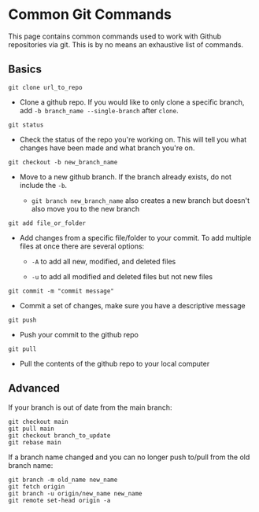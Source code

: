 # Common Git Commands

This page contains common commands used to work with Github repositories via git. This is by no means an exhaustive list of commands. 

## Basics 

`git clone url_to_repo`

- Clone a github repo. If you would like to only clone a specific branch, add `-b branch_name --single-branch` after `clone`.

`git status`

- Check the status of the repo you're working on. This will tell you what changes have been made and what branch you're on.

`git checkout -b new_branch_name`

- Move to a new github branch. If the branch already exists, do not include the `-b`. 

    * `git branch new_branch_name` also creates a new branch but doesn't also move you to the new branch

`git add file_or_folder`

- Add changes from a specific file/folder to your commit. To add multiple files at once there are several options:

    * `-A` to add all new, modified, and deleted files

    * `-u` to add all modified and deleted files but not new files 

`git commit -m "commit message"`

- Commit a set of changes, make sure you have a descriptive message

`git push`

- Push your commit to the github repo

`git pull`

- Pull the contents of the github repo to your local computer 

## Advanced

If your branch is out of date from the main branch:

```
git checkout main
git pull main
git checkout branch_to_update
git rebase main
```

If a branch name changed and you can no longer push to/pull from the old branch name:

```
git branch -m old_name new_name
git fetch origin
git branch -u origin/new_name new_name
git remote set-head origin -a
```



